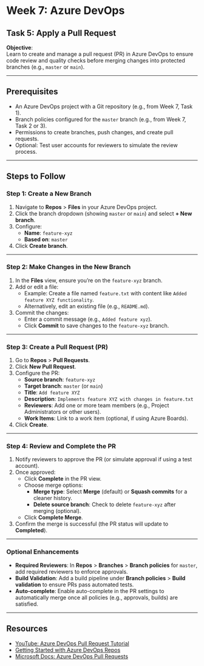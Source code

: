 # Week 7: Azure DevOps
## Task 5: Apply a Pull Request

**Objective**:  
Learn to create and manage a pull request (PR) in Azure DevOps to ensure code review and quality checks before merging changes into protected branches (e.g., `master` or `main`).

---

## Prerequisites
- An Azure DevOps project with a Git repository (e.g., from Week 7, Task 1).
- Branch policies configured for the `master` branch (e.g., from Week 7, Task 2 or 3).
- Permissions to create branches, push changes, and create pull requests.
- Optional: Test user accounts for reviewers to simulate the review process.

---

## Steps to Follow

### Step 1: Create a New Branch
1. Navigate to **Repos** > **Files** in your Azure DevOps project.
2. Click the branch dropdown (showing `master` or `main`) and select **+ New branch**.
3. Configure:
   - **Name**: `feature-xyz`
   - **Based on**: `master`
4. Click **Create branch**.

---

### Step 2: Make Changes in the New Branch
1. In the **Files** view, ensure you’re on the `feature-xyz` branch.
2. Add or edit a file:
   - Example: Create a file named `feature.txt` with content like `Added feature XYZ functionality`.
   - Alternatively, edit an existing file (e.g., `README.md`).
3. Commit the changes:
   - Enter a commit message (e.g., `Added feature xyz`).
   - Click **Commit** to save changes to the `feature-xyz` branch.

---

### Step 3: Create a Pull Request (PR)
1. Go to **Repos** > **Pull Requests**.
2. Click **New Pull Request**.
3. Configure the PR:
   - **Source branch**: `feature-xyz`
   - **Target branch**: `master` (or `main`)
   - **Title**: `Add feature XYZ`
   - **Description**: `Implements feature XYZ with changes in feature.txt`
   - **Reviewers**: Add one or more team members (e.g., Project Administrators or other users).
   - **Work Items**: Link to a work item (optional, if using Azure Boards).
4. Click **Create**.

---

### Step 4: Review and Complete the PR
1. Notify reviewers to approve the PR (or simulate approval if using a test account).
2. Once approved:
   - Click **Complete** in the PR view.
   - Choose merge options:
     - **Merge type**: Select **Merge** (default) or **Squash commits** for a cleaner history.
     - **Delete source branch**: Check to delete `feature-xyz` after merging (optional).
   - Click **Complete Merge**.
3. Confirm the merge is successful (the PR status will update to **Completed**).

---

### Optional Enhancements
- **Required Reviewers**: In **Repos** > **Branches** > **Branch policies** for `master`, add required reviewers to enforce approvals.
- **Build Validation**: Add a build pipeline under **Branch policies** > **Build validation** to ensure PRs pass automated tests.
- **Auto-complete**: Enable auto-complete in the PR settings to automatically merge once all policies (e.g., approvals, builds) are satisfied.

---

## Resources
- [YouTube: Azure DevOps Pull Request Tutorial](https://www.youtube.com/results?search_query=azure+devops+pull+request+tutorial)
- [Getting Started with Azure DevOps Repos
](https://www.youtube.com/watch?v=qLhVWJvox7g)
- [Microsoft Docs: Azure DevOps Pull Requests](https://learn.microsoft.com/azure/devops/repos/git/pull-requests?view=azure-devops)
